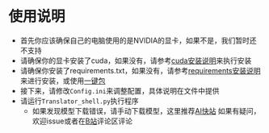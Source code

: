 # 使用说明
- 首先你应该确保自己的电脑使用的是NVIDIA的显卡，如果不是，我们暂时还不支持
- 请确保你的显卡安装了cuda，如果没有，请参考[cuda安装说明](https://docs.nvidia.com/cuda/cuda-installation-guide-microsoft-windows/index.html)来执行安装
- 请确保你安装了requirements.txt，如果没有，请参考[requirements安装说明](https://zhuanlan.zhihu.com/p/633335780)来进行安装，或使用[一键包](https://github.com/DefenderJohn/SubtitleTranslator/releases)
- 接下来，请修改`Config.ini`来调整配置，具体说明在文件中提供
- 请运行`Translator_shell.py`执行程序
  - 如果发现模型下载错误，请手动下载模型，这里推荐[AI快站](https://aifasthub.com/)
如果有疑问，欢迎issue或者在[B站](https://www.bilibili.com/video/BV1mF4m1j7Sk/)评论区评论